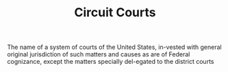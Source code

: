 ---
title: Circuit Courts
letter: C
permalink: "/definitions/bld-circuit-courts.html"
body: The name of a system of courts of the United States, in-vested with general
  original jurisdiction of such matters and causes as are of Federal cognizance, except
  the matters specially del-egated to the district courts
published_at: '2018-07-07'
source: Black's Law Dictionary 2nd Ed (1910)
layout: post
---